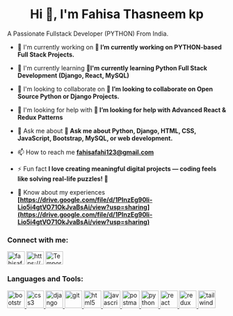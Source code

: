 <h1 align="center">Hi 👋, I'm Fahisa Thasneem kp</h1
<h3 align="center">A Passionate Fullstack Developer (PYTHON) From India.</h3>

- 🔭 I'm currently working on **🔭 I’m currently working on PYTHON-based Full Stack Projects.**

- 🌱 I'm currently learning **🌱I'm currently learning Python Full Stack Development (Django, React, MySQL)**

- 👯 I'm looking to collaborate on **👯 I’m looking to collaborate on Open Source Python or Django Projects.**

- 🤝 I'm looking for help with **🤝 I’m looking for help with Advanced React & Redux Patterns**

- 💬 Ask me about **💬 Ask me about Python, Django, HTML, CSS, JavaScript, Bootstrap, MySQL, or web development.**

- 📫 How to reach me **fahisafahi123@gmail.com**

- ⚡ Fun fact **I love creating meaningful digital projects — coding feels like solving real-life puzzles! 🧩**

- 📄 Know about my experiences **[https://drive.google.com/file/d/1PInzEg90li-Lio5i4gtVO71OkJvaBsAi/view?usp=sharing](https://drive.google.com/file/d/1PInzEg90li-Lio5i4gtVO71OkJvaBsAi/view?usp=sharing)**

<h3 align="left">Connect with me:</h3>
<p align="left">
<a href="https://github.com/fahisafebi" target="blank"><img align="center" src="https://raw.githubusercontent.com/rahuldkjain/github-profile-readme-generator/master/src/images/icons/Social/github.svg" alt="fahisafebi" height="30" width="40" /></a>
<a href="https://linkedin.com/in/https://www.linkedin.com/in/fahisa-thasneem-dev/" target="blank"><img align="center" src="https://raw.githubusercontent.com/rahuldkjain/github-profile-readme-generator/master/src/images/icons/Social/linked-in-alt.svg" alt="https://www.linkedin.com/in/fahisa-thasneem-dev/" height="30" width="40" /></a>
<a href="https://youtube.com/Temporary_Febz._" target="blank"><img align="center" src="https://raw.githubusercontent.com/rahuldkjain/github-profile-readme-generator/master/src/images/icons/Social/youtube.svg" alt="Temporary_Febz._" height="30" width="40" /></a>
</p>

<h3 align="left">Languages and Tools:</h3>
<p align="left"> <a href="https://developer.mozilla.org/en-US/docs/Web/bootstrap" target="_blank" rel="noreferrer"> <img src="https://skillicons.dev/icons?i=bootstrap" alt="bootstrap" width="40" height="40"/> </a> <a href="https://developer.mozilla.org/en-US/docs/Web/css3" target="_blank" rel="noreferrer"> <img src="https://skillicons.dev/icons?i=css" alt="css3" width="40" height="40"/> </a> <a href="https://developer.mozilla.org/en-US/docs/Web/django" target="_blank" rel="noreferrer"> <img src="https://skillicons.dev/icons?i=django" alt="django" width="40" height="40"/> </a> <a href="https://developer.mozilla.org/en-US/docs/Web/git" target="_blank" rel="noreferrer"> <img src="https://skillicons.dev/icons?i=git" alt="git" width="40" height="40"/> </a> <a href="https://developer.mozilla.org/en-US/docs/Web/html5" target="_blank" rel="noreferrer"> <img src="https://skillicons.dev/icons?i=html" alt="html5" width="40" height="40"/> </a> <a href="https://developer.mozilla.org/en-US/docs/Web/javascript" target="_blank" rel="noreferrer"> <img src="https://skillicons.dev/icons?i=js" alt="javascript" width="40" height="40"/> </a> <a href="https://developer.mozilla.org/en-US/docs/Web/postman" target="_blank" rel="noreferrer"> <img src="https://skillicons.dev/icons?i=postman" alt="postman" width="40" height="40"/> </a> <a href="https://developer.mozilla.org/en-US/docs/Web/python" target="_blank" rel="noreferrer"> <img src="https://skillicons.dev/icons?i=py" alt="python" width="40" height="40"/> </a> <a href="https://developer.mozilla.org/en-US/docs/Web/react" target="_blank" rel="noreferrer"> <img src="https://skillicons.dev/icons?i=react" alt="react" width="40" height="40"/> </a> <a href="https://developer.mozilla.org/en-US/docs/Web/redux" target="_blank" rel="noreferrer"> <img src="https://skillicons.dev/icons?i=redux" alt="redux" width="40" height="40"/> </a> <a href="https://developer.mozilla.org/en-US/docs/Web/tailwind" target="_blank" rel="noreferrer"> <img src="https://skillicons.dev/icons?i=tailwind" alt="tailwind" width="40" height="40"/> </a></p>

